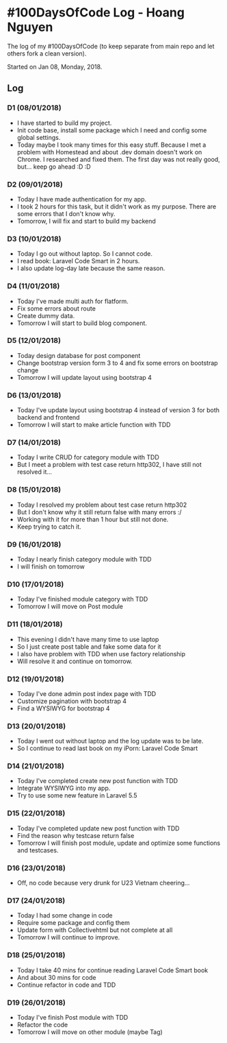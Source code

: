 # #100DaysOfCode Log - Hoang Nguyen
The log of my #100DaysOfCode (to keep separate from main repo and let others fork a clean version).

Started on Jan 08, Monday, 2018.

## Log

### D1 (08/01/2018)
- I have started to build my project.
- Init code base, install some package which I need and config some global settings.
- Today maybe I took many times for this easy stuff. Because I met a problem with Homestead and about .dev domain doesn't work on Chrome. I researched and fixed them. The first day was not really good, but... keep go ahead :D :D

### D2 (09/01/2018)
- Today I have made authentication for my app.
- I took 2 hours for this task, but it didn't work as my purpose. There are some errors that I don't know why.
- Tomorrow, I will fix and start to build my backend

### D3 (10/01/2018)
- Today I go out without laptop. So I cannot code.
- I read book: Laravel Code Smart in 2 hours.
- I also update log-day late because the same reason.

### D4 (11/01/2018)
- Today I've made multi auth for flatform.
- Fix some errors about route
- Create dummy data.
- Tomorrow I will start to build blog component.

### D5 (12/01/2018)
- Today design database for post component
- Change bootstrap version form 3 to 4 and fix some errors on bootstrap change
- Tomorrow I will update layout using bootstrap 4

### D6 (13/01/2018)
- Today I've update layout using bootstrap 4 instead of version 3 for both backend and frontend
- Tomorrow I will start to make article function with TDD

### D7 (14/01/2018)
- Today I write CRUD for category module with TDD
- But I meet a problem with test case return http302, I have still not resolved it...

### D8 (15/01/2018)
- Today I resolved my problem about test case return http302
- But I don't know why it still return false with many errors :/
- Working with it for more than 1 hour but still not done.
- Keep trying to catch it.

### D9 (16/01/2018)
- Today I nearly finish category module with TDD
- I will finish on tomorrow

### D10 (17/01/2018)
- Today I've finished module category with TDD
- Tomorrow I will move on Post module

### D11 (18/01/2018)
- This evening I didn't have many time to use laptop
- So I just create post table and fake some data for it
- I also have problem with TDD when use factory relationship
- Will resolve it and continue on tomorrow.

### D12 (19/01/2018)
- Today I've done admin post index page with TDD
- Customize pagination with bootstrap 4
- Find a WYSIWYG for bootstrap 4

### D13 (20/01/2018)
- Today I went out without laptop and the log update was to be late.
- So I continue to read last book on my iPorn: Laravel Code Smart

### D14 (21/01/2018)
- Today I've completed create new post function with TDD
- Integrate WYSIWYG into my app.
- Try to use some new feature in Laravel 5.5

### D15 (22/01/2018)
- Today I've completed update new post function with TDD
- Find the reason why testcase return false
- Tomorrow I will finish post module, update and optimize some functions and testcases.

### D16 (23/01/2018)
- Off, no code because very drunk for U23 Vietnam cheering...

### D17 (24/01/2018)
- Today I had some change in code
- Require some package and config them
- Update form with Collectivehtml but not complete at all
- Tomorrow I will continue to improve.

### D18 (25/01/2018)
- Today I take 40 mins for continue reading Laravel Code Smart book
- And about 30 mins for code
- Continue refactor in code and TDD

### D19 (26/01/2018)
- Today I've finish Post module with TDD
- Refactor the code
- Tomorrow I will move on other module (maybe Tag)

